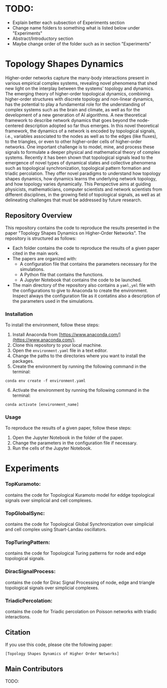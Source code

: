 
# TODO: 
- Explain better each subsection of Experiments section
- Change name folders to something what is listed below under "Experiments"
- Abstract/Introductory section
- Maybe change order of the folder such as in section "Experiments"
  
# Topology Shapes Dynamics
Higher-order networks capture the many-body interactions present in various empirical complex systems, revealing novel phenomena that shed new light on the interplay between the systems' topology and dynamics. 
The emerging theory of higher-order topological dynamics, combining higher-order structures with discrete topology and non-linear dynamics, has the potential to play a fundamental role for the understanding of complex systems such as the brain and climate, as well as for the development of a new generation of AI algorithms.
A new theoretical framework to describe network dynamics that goes beyond the node-centered description adopted so far thus emerges. In this novel theoretical framework, the dynamics of a network is encoded by topological signals, i.e., variables associated to  the nodes as well as to 
the edges (like fluxes), to the triangles, or even to other higher-order cells of higher-order networks.
One important challenge is  to model, mine, and process these signals to formulate a deeper physical and mathematical theory of complex systems. Recently it has been shown that topological signals lead to the emergence of novel types of dynamical states and collective phenomena such as topological synchronization, topological  pattern formation and triadic percolation. They offer novel paradigms to understand  how topology shapes dynamics, how dynamics learns the underlying network topology, and how topology  varies dynamically. 
This Perspective aims at guiding physicists, mathematicians, computer scientists and network scientists from different disciplines, in the growing field of topological signals, as well as at delineating challenges that must be addressed by future research. 

## Repository Overview

This repository contains the code to reproduce the results presented in the paper "Topology Shapes Dynamics on Higher-Order Networks". The repository is structured as follows:

* Each folder contains the code to reproduce the results of a given paper cited in the main work.
* The papers are organized with:
    * A configuration file that contains the parameters necessary for the simulations.
    * A Python file that contains the functions.
    * A Jupyter Notebook that contains the code to be launched.
* The main directory of the repository also contains a `yaml,yml` file with the configurations to give to Anaconda to create the environment.
Inspect always the configuration file as it contatins also a description of the parameters used in the simulations.
### Installation

To install the environment, follow these steps:

1. Install Anaconda from [https://www.anaconda.com/](https://www.anaconda.com/).
2. Clone this repository to your local machine.
3. Open the `environment.yaml` file in a text editor.
4. Change the paths to the directories where you want to install the packages.
5. Create the environment by running the following command in the terminal:

```
conda env create -f environment.yaml
```

6. Activate the environment by running the following command in the terminal:

```
conda activate [environment_name]
```


### Usage

To reproduce the results of a given paper, follow these steps:

1. Open the Jupyter Notebook in the folder of the paper.
2. Change the parameters in the configuration file if necessary.
3. Run the cells of the Jupyter Notebook.

# Experiments 

 ### TopKuramoto:
 contains the code for Topological Kuramoto model for eddge topological signals over simplicial and cell complexes.
 
 ### TopGlobalSync:
 contains the code for Topological Global Synchronization over simplicial and 
 cell complex using  Stuart-Landau oscillators.

 ### TopTuringPattern:
 contains the code for Topological Turing patterns for node and edge topological signals.
 
 ### DiracSignalProcess:
 contains the code for Dirac Signal Processing of node, edge and triangle topological signals over simplicial complexes.

 ### TriadicPercolation:
 contains the code for Triadic percolation on Poisson networks with triadic interactions.


## Citation

If you use this code, please cite the following paper:

```
[Topology Shapes Dynamics of Higher Order Networks]
```

## Main Contributors
TODO:
